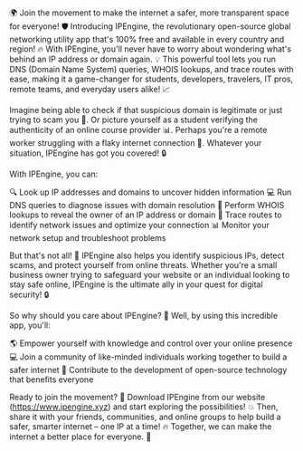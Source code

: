 🌍 Join the movement to make the internet a safer, more transparent space for everyone! 🛡️ Introducing IPEngine, the revolutionary open-source global networking utility app that's 100% free and available in every country and region! 🔥 With IPEngine, you'll never have to worry about wondering what's behind an IP address or domain again. 💡 This powerful tool lets you run DNS (Domain Name System) queries, WHOIS lookups, and trace routes with ease, making it a game-changer for students, developers, travelers, IT pros, remote teams, and everyday users alike! 📈

Imagine being able to check if that suspicious domain is legitimate or just trying to scam you 💸. Or picture yourself as a student verifying the authenticity of an online course provider 📊. Perhaps you're a remote worker struggling with a flaky internet connection 📱. Whatever your situation, IPEngine has got you covered! 🔒

With IPEngine, you can:

🔍 Look up IP addresses and domains to uncover hidden information
💻 Run DNS queries to diagnose issues with domain resolution
🚨 Perform WHOIS lookups to reveal the owner of an IP address or domain
📍 Trace routes to identify network issues and optimize your connection
📊 Monitor your network setup and troubleshoot problems

But that's not all! 🎉 IPEngine also helps you identify suspicious IPs, detect scams, and protect yourself from online threats. Whether you're a small business owner trying to safeguard your website or an individual looking to stay safe online, IPEngine is the ultimate ally in your quest for digital security! 🔒

So why should you care about IPEngine? 🤔 Well, by using this incredible app, you'll:

🌎 Empower yourself with knowledge and control over your online presence
💻 Join a community of like-minded individuals working together to build a safer internet
🚀 Contribute to the development of open-source technology that benefits everyone

Ready to join the movement? 🎉 Download IPEngine from our website (https://www.ipengine.xyz) and start exploring the possibilities! 💥 Then, share it with your friends, communities, and online groups to help build a safer, smarter internet – one IP at a time! 🔥 Together, we can make the internet a better place for everyone. 🌈